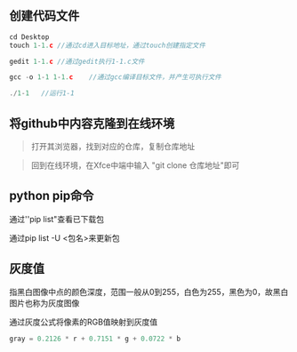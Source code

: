 ## 创建代码文件

```c
cd Desktop
touch 1-1.c //通过cd进入目标地址，通过touch创建指定文件

gedit 1-1.c	//通过gedit执行1-1.c文件

gcc -o 1-1 1-1.c	//通过gcc编译目标文件，并产生可执行文件

./1-1	//运行1-1
```



## 将github中内容克隆到在线环境

> 打开其浏览器，找到对应的仓库，复制仓库地址

> 回到在线环境，在Xfce中端中输入 "git clone 仓库地址"即可



## python pip命令

通过''pip list"查看已下载包

通过pip list -U <包名>来更新包



## 灰度值

指黑白图像中点的颜色深度，范围一般从0到255，白色为255，黑色为0，故黑白图片也称为灰度图像

通过灰度公式将像素的RGB值映射到灰度值

```python
gray = 0.2126 * r + 0.7151 * g + 0.0722 * b
```

